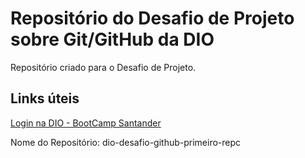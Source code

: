 # Repositório do Desafio de Projeto sobre Git/GitHub da DIO
Repositório criado para o Desafio de Projeto.

## Links úteis

[Login na DIO - BootCamp Santander](https://web.dio.me/track/santander-bootcamp-fullstack-developer)


Nome do Repositório: dio-desafio-github-primeiro-repc
